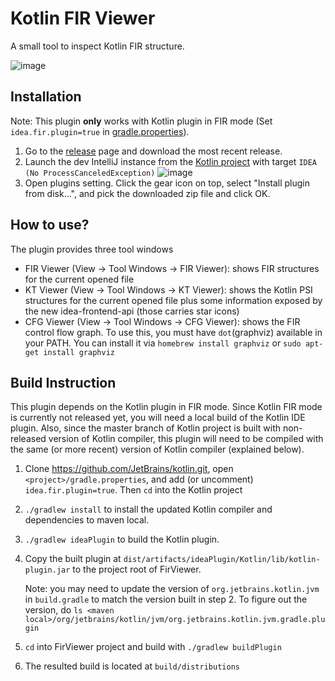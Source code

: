 # Kotlin FIR Viewer

A small tool to inspect Kotlin FIR structure.

![image](https://user-images.githubusercontent.com/29584386/106402741-d2c64c80-63df-11eb-9b7d-5f89dbe967e8.png)

## Installation

Note: This plugin **only** works with Kotlin plugin in FIR mode (Set `idea.fir.plugin=true` in [gradle.properties](https://github.com/JetBrains/kotlin/blob/master/gradle.properties)).

1. Go to the [release](https://github.com/tgeng/FirViewer/releases) page and download the most recent release.
2. Launch the dev IntelliJ instance from the [Kotlin project](https://github.com/JetBrains/kotlin) with target `IDEA (No ProcessCanceledException)`
   ![image](https://user-images.githubusercontent.com/29584386/107079611-f35a2200-67a4-11eb-9f53-716265e2e70f.png)
3. Open plugins setting. Click the gear icon on top, select "Install plugin from disk...", and pick the downloaded zip file and click OK.

## How to use?

The plugin provides three tool windows
* FIR Viewer (View -> Tool Windows -> FIR Viewer): shows FIR structures for the current opened file
* KT Viewer (View -> Tool Windows -> KT Viewer): shows the Kotlin PSI structures for the current opened file plus some information exposed by the new idea-frontend-api (those carries star icons)
* CFG Viewer (View -> Tool Windows -> CFG Viewer): shows the FIR control flow graph. To use this, you must have `dot`(graphviz) available in your PATH. You can install it via `homebrew install graphviz` or `sudo apt-get install graphviz`

## Build Instruction

This plugin depends on the Kotlin plugin in FIR mode. Since Kotlin FIR mode is currently not released yet, you will need a local build of the Kotlin IDE plugin. Also, since the master branch of Kotlin project is built with non-released version of Kotlin compiler, this plugin will need to be compiled with the same (or more recent) version of Kotlin compiler (explained below).

1. Clone https://github.com/JetBrains/kotlin.git, open `<project>/gradle.properties`, and add (or uncomment)
   `idea.fir.plugin=true`. Then `cd` into the Kotlin project

2. `./gradlew install` to install the updated Kotlin compiler and dependencies to maven local.

3. `./gradlew ideaPlugin` to build the Kotlin plugin.

4. Copy the built plugin at `dist/artifacts/ideaPlugin/Kotlin/lib/kotlin-plugin.jar` to the project root of FirViewer.

   Note: you may need to update the version of `org.jetbrains.kotlin.jvm` in `build.gradle` to match the version built in step 2. To figure out the version, do `ls <maven local>/org/jetbrains/kotlin/jvm/org.jetbrains.kotlin.jvm.gradle.plugin`

5. `cd` into FirViewer project and build with `./gradlew buildPlugin`

6. The resulted build is located at `build/distributions`
